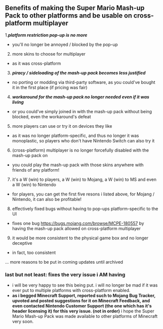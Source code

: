 ## Benefits of making the Super Mario Mash-up Pack to other platforms and be usable on cross-platform multiplayer

1.***platform restriction pop-up is no more***
- you'll no longer be annoyed / blocked by the pop-up

2. more skins to choose for multiplayer
- as it was cross-platform

3. ***piracy / sideloading of the mash-up pack becomes less justified***
- no porting or modding via third-party software, as you could've bought it in the first place (if pricing was fair)

4. ***workaround for the mash-up pack no longer needed even if it was living***
- or you could've simply joined in with the mash-up pack without being blocked, even the workaround's defeat

<!--#. `pack_scope` can be deprecated (not `platform_lock`) - optimizes storage and bad actors can no longer abuse it (Do LittleBigPlanet Mash-up also have "pack_scope"?)-->
5. more players can use or try it on devices they like
- as it was no longer platform-specific, and thus no longer it was monoplastic, so players who don't have Nintendo Switch can also try it

6. (cross-platform) multiplayer is no longer forcefully disabled with the mash-up pack on
- you could play the mash-up pack with those skins anywhere with friends of any platform!

7. it's a W (win) to players, a W (win) to Mojang, a W (win) to MS and even a W (win) to Nintendo <!--if it ever was-->
- for players, you can get the first five resons i listed above, for Mojang / Nintendo, it can also be profitable!

8. effectively fixed bugs without having to pop-ups platform-specific to the UI
- fixes one bug https://bugs.mojang.com/browse/MCPE-180557 by having the mash-up pack allowed on cross-platform multiplayer

9. it would be more consistent to the physical game box and no longer deceptive
- in fact, too consistent

... more reasons to be put in coming updates until archived

### last but not least: **fixes the very issue i AM having**
- i will be very happy to see this being put. i will no longer be mad if it was ever put to multiple platforms with cross-platform enabled.
- **as i begged Minecraft Support, reported such to Mojang Bug Tracker, upvoted and posted suggestions for it on Minecraft Feedback, and even contacted Nintendo Customer Support (the one which has it's header licensing it) for this very issue. (not in order)** i hope the Super Mario Mash-up Pack was made available to other platforms of Minecraft very soon.